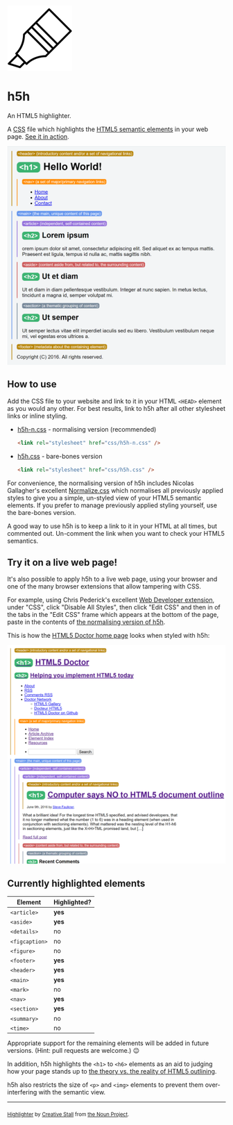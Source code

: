 <img src="img/h5h.png" width="150" />

# h5h

An HTML5 highlighter.

A [CSS](https://en.wikipedia.org/wiki/Cascading_Style_Sheets) file which highlights the [HTML5 semantic elements](http://www.w3schools.com/html/html5_semantic_elements.asp) in your web page. [See it in action](https://jsfiddle.net/adamralph/x5kjy8ag/4/).

<img src="img/hello-world.png" width="695" />

## How to use

Add the CSS file to your website and link to it in your HTML `<HEAD>` element as you would any other. For best results, link to h5h after all other stylesheet links or inline styling.

- [h5h-n.css](https://raw.githubusercontent.com/adamralph/h5h/master/h5h-n.css) - normalising version (recommended)
  ```html
  <link rel="stylesheet" href="css/h5h-n.css" />
  ```

- [h5h.css](https://raw.githubusercontent.com/adamralph/h5h/master/h5h.css) - bare-bones version
  ```html
  <link rel="stylesheet" href="css/h5h.css" />
  ```

For convenience, the normalising version of h5h includes Nicolas Gallagher's excellent [Normalize.css](https://necolas.github.io/normalize.css/) which normalises all previously applied styles to give you a simple, un-styled view of your HTML5 semantic elements. If you prefer to manage previously applied styling yourself, use the bare-bones version.

A good way to use h5h is to keep a link to it in your HTML at all times, but commented out. Un-comment the link when you want to check your HTML5 semantics.

## Try it on a live web page!

It's also possible to apply h5h to a live web page, using your browser and one of the many browser extensions that allow tampering with CSS.

For example, using Chris Pederick's excellent [Web Developer extension](http://chrispederick.com/work/web-developer/), under "CSS", click "Disable All Styles", then click "Edit CSS" and then in of the tabs in the "Edit CSS" frame which appears at the bottom of the page, paste in the contents of [the normalising version of h5h](https://raw.githubusercontent.com/adamralph/h5h/master/h5h-n.css).

This is how the [HTML5 Doctor home page](http://html5doctor.com/) looks when styled with h5h:

<img src="img/html5doctor.png" width="811" />

## Currently highlighted elements

| Element        | Highlighted? |
|----------------|--------------|
| `<article>`    | **yes**      |
| `<aside>`      | **yes**      |
| `<details>`    | no           |
| `<figcaption>` | no           |
| `<figure>`     | no           |
| `<footer>`     | **yes**      |
| `<header>`     | **yes**      |
| `<main>`       | **yes**      |
| `<mark>`       | no           |
| `<nav>`        | **yes**      |
| `<section>`    | **yes**      |
| `<summary>`    | no           |
| `<time>`       | no           |

Appropriate support for the remaining elements will be added in future versions. (Hint: pull requests are welcome.) :wink:

In addition, h5h highlights the `<h1>` to `<h6>` elements as an aid to judging how your page stands up to [the theory vs. the reality of HTML5 outlining](http://html5doctor.com/computer-says-no-to-html5-document-outline/).

h5h also restricts the size of `<p>` and `<img>` elements to prevent them over-interfering with the semantic view.

---

<sub>[Highlighter](https://thenounproject.com/term/target/127693) by [ Creative Stall](https://thenounproject.com/creativestall/) from [the Noun Project](https://thenounproject.com/).</sub>
